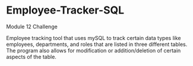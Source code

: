 # Employee-Tracker-SQL
Module 12 Challenge

Employee tracking tool that uses mySQL to track certain data types like employees, departments, and roles that are listed in three different tables. The program also allows for modification or addition/deletion of certain aspects of the table.
